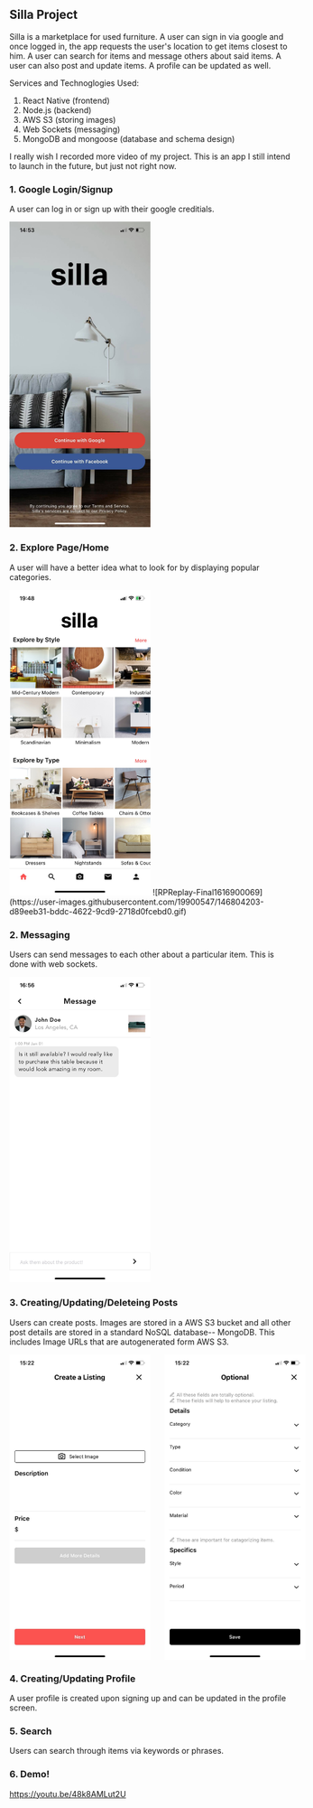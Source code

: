 ## Silla Project
Silla is a marketplace for used furniture. A user can sign in via google and once logged in, the app requests the user's location to get
items closest to him. A user can search for items and message others about said items. A user can also post and update items. A profile can be updated as well.

Services and Technoglogies Used: 
1. React Native (frontend)
2. Node.js (backend)
3. AWS S3 (storing images)
4. Web Sockets (messaging)
5. MongoDB and mongoose (database and schema design)


I really wish I recorded more video of my project. This is an app I still intend to launch in the future, 
but just not right now.

### 1. Google Login/Signup
A user can log in or sign up with their google creditials.

<img src="/demo/login.jpg" alt="login screen" style="width: 250px;"/>

### 2. Explore Page/Home
A user will have a better idea what to look for by displaying popular categories. 

<img src="demo/home.jpeg" alt="home screen" style="width: 250px;"/>
![RPReplay-Final1616900069](https://user-images.githubusercontent.com/19900547/146804203-d89eeb31-bddc-4622-9cd9-2718d0fcebd0.gif)

### 2. Messaging
Users can send messages to each other about a particular item. 
This is done with web sockets.

<img src="/demo/message.jpeg" alt="conversation example" style="width: 250px;"/>

### 3. Creating/Updating/Deleteing Posts
Users can create posts. Images are stored in a AWS S3 bucket and all other 
post details are stored in a standard NoSQL database-- MongoDB. This includes
Image URLs that are autogenerated form AWS S3. 

<div style="display: flex">
  <img src="/demo/create-post-1.jpg" alt="create post screen 1" style="width: 250px;">
  <img src="/demo/create-post-2.jpg" alt="create post screen 2" style="margin-left: 25px; width: 250px;">
</div>

### 4. Creating/Updating Profile
A user profile is created upon signing up and can be updated in the profile
screen. 

### 5. Search
Users can search through items via keywords or phrases. 

### 6. Demo!
https://youtu.be/48k8AMLut2U





